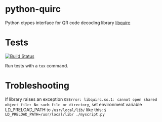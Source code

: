 # python-quirc

Python ctypes interface for QR code decoding library [libquirc](https://github.com/dlbeer/quirc)

# Tests

[![Build Status](https://secure.travis-ci.org/svartalf/python-quirc.png)](http://travis-ci.org/svartalf/python-quirc)

Run tests with a `tox` command.

# Trobleshooting

If library raises an exception `OSError: libquirc.so.1: cannot open shared object file: No such file or directory`,
set environment variable LD_PRELOAD_PATH to `/usr/local/lib/` like this: `$ LD_PRELOAD_PATH=/usr/local/lib/ ./myscript.py`
